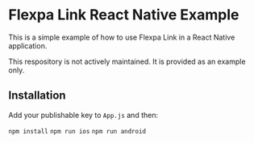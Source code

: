 # Flexpa Link React Native Example

This is a simple example of how to use Flexpa Link in a React Native application.

This respository is not actively maintained. It is provided as an example only.

## Installation

Add your publishable key to `App.js` and then:

`npm install`
`npm run ios`
`npm run android`